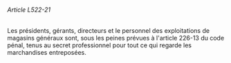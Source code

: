 ###### Article L522-21

Les présidents, gérants, directeurs et le personnel des exploitations de magasins généraux sont, sous les peines prévues à l'article 226-13 du code pénal, tenus au secret professionnel pour tout ce qui regarde les marchandises entreposées.

